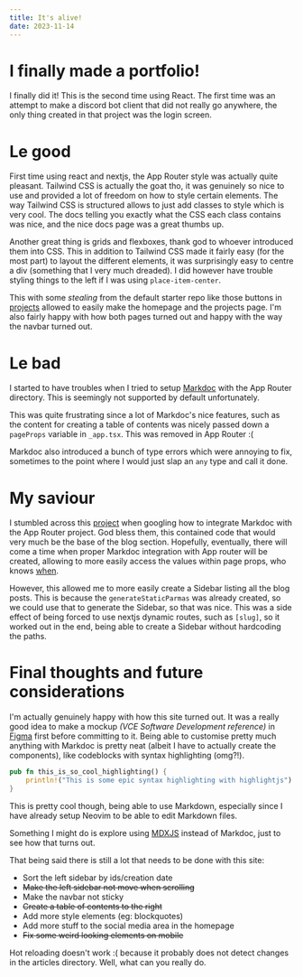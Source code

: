 ```yaml
---
title: It's alive!
date: 2023-11-14
---
```


# I finally made a portfolio!

I finally did it! This is the second time using React. The first time was an attempt to make a discord bot client that did not really go anywhere, the only thing created in that project was the login screen.

# Le good

First time using react and nextjs, the App Router style was actually quite pleasant. Tailwind CSS is actually the goat tho, it was genuinely so nice to use and provided a lot of freedom on how to style certain elements. The way Tailwind CSS is structured allows to just add classes to style which is very cool. The docs telling you exactly what the CSS each class contains was nice, and the nice docs page was a great thumbs up.

Another great thing is grids and flexboxes, thank god to whoever introduced them into CSS. This in addition to Tailwind CSS made it fairly easy (for the most part) to layout the different elements, it was surprisingly easy to centre a div (something that I very much dreaded). I did however have trouble styling things to the left if I was using `place-item-center`.

This with some _stealing_ from the default starter repo like those buttons in [projects](/projects) allowed to easily make the homepage and the projects page. I'm also fairly happy with how both pages turned out and happy with the way the navbar turned out.

# Le bad

I started to have troubles when I tried to setup [Markdoc](https://markdoc.dev/) with the App Router directory. This is seemingly not supported by default unfortunately.

This was quite frustrating since a lot of Markdoc's nice features, such as the content for creating a table of contents was nicely passed down a `pageProps` variable in `_app.tsx`. This was removed in App Router :(

Markdoc also introduced a bunch of type errors which were annoying to fix, sometimes to the point where I would just slap an `any` type and call it done.

# My saviour

I stumbled across this [project](https://github.com/dylanmeivis/nextjs13-starter-markdoc) when googling how to integrate Markdoc with the App Router project. God bless them, this contained code that would very much be the base of the blog section. Hopefully, eventually, there will come a time when proper Markdoc integration with App router will be created, allowing to more easily access the values within page props, who knows [when](https://github.com/markdoc/markdoc/discussions/462).

However, this allowed me to more easily create a Sidebar listing all the blog posts. This is because the `generateStaticParmas` was already created, so we could use that to generate the Sidebar, so that was nice. This was a side effect of being forced to use nextjs dynamic routes, such as `[slug]`, so it worked out in the end, being able to create a Sidebar without hardcoding the paths.

# Final thoughts and future considerations

I'm actually genuinely happy with how this site turned out. It was a really good idea to make a mockup _(VCE Software Development reference)_ in [Figma](https://www.figma.com/) first before committing to it. Being able to customise pretty much anything with Markdoc is pretty neat (albeit I have to actually create the components), like codeblocks with syntax highlighting (omg?!).

```rust
pub fn this_is_so_cool_highlighting() {
    println!("This is some epic syntax highlighting with highlightjs")
}
```

This is pretty cool though, being able to use Markdown, especially since I have already setup Neovim to be able to edit Markdown files.

Something I might do is explore using [MDXJS](https://mdxjs.com/) instead of Markdoc, just to see how that turns out.

That being said there is still a lot that needs to be done with this site:

- Sort the left sidebar by ids/creation date
- ~~Make the left sidebar not move when scrolling~~
- Make the navbar not sticky
- ~~Create a table of contents to the right~~
- Add more style elements (eg: blockquotes)
- Add more stuff to the social media area in the homepage
- ~~Fix some weird looking elements on mobile~~

Hot reloading doesn't work :( because it probably does not detect changes in the articles directory. Well, what can you really do.
